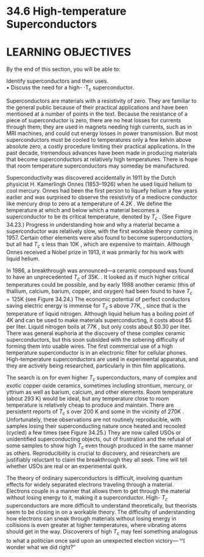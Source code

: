 # 34.6 High-temperature Superconductors

# LEARNING OBJECTIVES

By the end of this section, you will be able to:

Identify superconductors and their uses.   
• Discuss the need for a high- $\cdot \mathsf { T } _ { \mathsf { c } }$ superconductor.

Superconductors are materials with a resistivity of zero. They are familiar to the general public because of their practical applications and have been mentioned at a number of points in the text. Because the resistance of a piece of superconductor is zero, there are no heat losses for currents through them; they are used in magnets needing high currents, such as in MRI machines, and could cut energy losses in power transmission. But most superconductors must be cooled to temperatures only a few kelvin above absolute zero, a costly procedure limiting their practical applications. In the past decade, tremendous advances have been made in producing materials that become superconductors at relatively high temperatures. There is hope that room temperature superconductors may someday be manufactured.

Superconductivity was discovered accidentally in 1911 by the Dutch physicist H. Kamerlingh Onnes (1853–1926) when he used liquid helium to cool mercury. Onnes had been the first person to liquefy helium a few years earlier and was surprised to observe the resistivity of a mediocre conductor like mercury drop to zero at a temperature of $4 . 2 \mathsf { K }$ . We define the temperature at which and below which a material becomes a superconductor to be its critical temperature, denoted by $T _ { c }$ . (See Figure 34.23.) Progress in understanding how and why a material became a superconductor was relatively slow, with the first workable theory coming in 1957. Certain other elements were also found to become superconductors, but all had $T _ { c }$ s less than $1 0 \mathsf { K }$ , which are expensive to maintain. Although Onnes received a Nobel prize in 1913, it was primarily for his work with liquid helium.



In 1986, a breakthrough was announced—a ceramic compound was found to have an unprecedented $T _ { c }$ of $3 5 \mathsf { K } .$ . It looked as if much higher critical temperatures could be possible, and by early 1988 another ceramic (this of thallium, calcium, barium, copper, and oxygen) had been found to have $T _ { c } = 1 2 5 \mathrm { K }$ (see Figure 34.24.) The economic potential of perfect conductors saving electric energy is immense for $T _ { c }$ s above $7 7 \mathsf { K } ,$ , since that is the temperature of liquid nitrogen. Although liquid helium has a boiling point of $4 \mathsf { K }$ and can be used to make materials superconducting, it costs about $\$ 5$ per liter. Liquid nitrogen boils at $7 7 \mathsf { K }$ , but only costs about $\$ 0.30$ per liter. There was general euphoria at the discovery of these complex ceramic superconductors, but this soon subsided with the sobering difficulty of forming them into usable wires. The first commercial use of a high temperature superconductor is in an electronic filter for cellular phones. High-temperature superconductors are used in experimental apparatus, and they are actively being researched, particularly in thin film applications.

The search is on for even higher $T _ { c }$ superconductors, many of complex and exotic copper oxide ceramics, sometimes including strontium, mercury, or yttrium as well as barium, calcium, and other elements. Room temperature (about 293 K) would be ideal, but any temperature close to room temperature is relatively cheap to produce and maintain. There are persistent reports of $T _ { c }$ s over $2 0 0 ~ \mathsf { K }$ and some in the vicinity of $2 7 0 \mathsf { K }$ . Unfortunately, these observations are not routinely reproducible, with samples losing their superconducting nature once heated and recooled (cycled) a few times (see Figure 34.25.) They are now called USOs or unidentified superconducting objects, out of frustration and the refusal of some samples to show high $T _ { c }$ even though produced in the same manner as others. Reproducibility is crucial to discovery, and researchers are justifiably reluctant to claim the breakthrough they all seek. Time will tell whether USOs are real or an experimental quirk.

The theory of ordinary superconductors is difficult, involving quantum effects for widely separated electrons traveling through a material. Electrons couple in a manner that allows them to get through the material without losing energy to it, making it a superconductor. High- $T _ { c }$ superconductors are more difficult to understand theoretically, but theorists seem to be closing in on a workable theory. The difficulty of understanding how electrons can sneak through materials without losing energy in collisions is even greater at higher temperatures, where vibrating atoms should get in the way. Discoverers of high $T _ { c }$ may feel something analogous to what a politician once said upon an unexpected election victory— ${ } ^ { \mathfrak { s o } } \mathbb { I }$ wonder what we did right?”